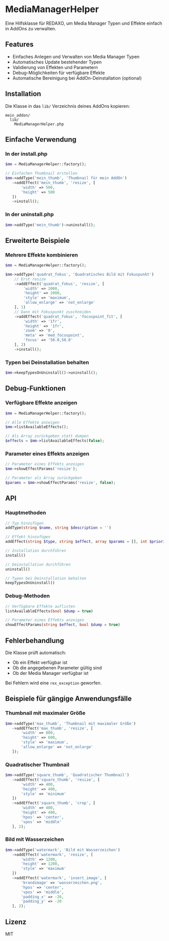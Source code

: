 # MediaManagerHelper

Eine Hilfsklasse für REDAXO, um Media Manager Typen und Effekte einfach in AddOns zu verwalten.

## Features

- Einfaches Anlegen und Verwalten von Media Manager Typen
- Automatisches Update bestehender Typen
- Validierung von Effekten und Parametern
- Debug-Möglichkeiten für verfügbare Effekte
- Automatische Bereinigung bei AddOn-Deinstallation (optional)

## Installation

Die Klasse in das `lib/` Verzeichnis deines AddOns kopieren:

```
mein_addon/
  lib/
    MediaManagerHelper.php
```

## Einfache Verwendung

### In der install.php

```php
$mm = MediaManagerHelper::factory();

// Einfachen Thumbnail erstellen
$mm->addType('mein_thumb', 'Thumbnail für mein AddOn')
   ->addEffect('mein_thumb', 'resize', [
       'width' => 500,
       'height' => 500
   ])
   ->install();
```

### In der uninstall.php

```php
$mm->addType('mein_thumb')->uninstall();
```

## Erweiterte Beispiele

### Mehrere Effekte kombinieren

```php
$mm = MediaManagerHelper::factory();

$mm->addType('quadrat_fokus', 'Quadratisches Bild mit Fokuspunkt')
    // Erst resize
    ->addEffect('quadrat_fokus', 'resize', [
        'width' => 2000,
        'height' => 2000,
        'style' => 'maximum',
        'allow_enlarge' => 'not_enlarge'
    ], 1)
    // Dann mit Fokuspunkt zuschneiden
    ->addEffect('quadrat_fokus', 'focuspoint_fit', [
        'width' => '1fr',     
        'height' => '1fr',    
        'zoom' => '0',       
        'meta' => 'med_focuspoint',
        'focus' => '50.0,50.0'
    ], 2)
    ->install();
```

### Typen bei Deinstallation behalten

```php
$mm->keepTypesOnUninstall()->uninstall();
```

## Debug-Funktionen

### Verfügbare Effekte anzeigen

```php
$mm = MediaManagerHelper::factory();

// Alle Effekte anzeigen
$mm->listAvailableEffects();

// Als Array zurückgeben statt dumpen
$effects = $mm->listAvailableEffects(false);
```

### Parameter eines Effekts anzeigen

```php
// Parameter eines Effekts anzeigen
$mm->showEffectParams('resize');

// Parameter als Array zurückgeben
$params = $mm->showEffectParams('resize', false);
```

## API

### Hauptmethoden

```php
// Typ hinzufügen
addType(string $name, string $description = '')

// Effekt hinzufügen
addEffect(string $type, string $effect, array $params = [], int $priority = 1)

// Installation durchführen
install()

// Deinstallation durchführen
uninstall()

// Typen bei Deinstallation behalten
keepTypesOnUninstall()
```

### Debug-Methoden

```php
// Verfügbare Effekte auflisten
listAvailableEffects(bool $dump = true)

// Parameter eines Effekts anzeigen
showEffectParams(string $effect, bool $dump = true)
```

## Fehlerbehandlung

Die Klasse prüft automatisch:
- Ob ein Effekt verfügbar ist
- Ob die angegebenen Parameter gültig sind
- Ob der Media Manager verfügbar ist

Bei Fehlern wird eine `rex_exception` geworfen.

## Beispiele für gängige Anwendungsfälle

### Thumbnail mit maximaler Größe

```php
$mm->addType('max_thumb', 'Thumbnail mit maximaler Größe')
   ->addEffect('max_thumb', 'resize', [
       'width' => 800,
       'height' => 600,
       'style' => 'maximum',
       'allow_enlarge' => 'not_enlarge'
   ]);
```

### Quadratischer Thumbnail

```php
$mm->addType('square_thumb', 'Quadratischer Thumbnail')
   ->addEffect('square_thumb', 'resize', [
       'width' => 400,
       'height' => 400,
       'style' => 'minimum'
   ])
   ->addEffect('square_thumb', 'crop', [
       'width' => 400,
       'height' => 400,
       'hpos' => 'center',
       'vpos' => 'middle'
   ], 2);
```

### Bild mit Wasserzeichen

```php
$mm->addType('watermark', 'Bild mit Wasserzeichen')
   ->addEffect('watermark', 'resize', [
       'width' => 1200,
       'height' => 1200,
       'style' => 'maximum'
   ])
   ->addEffect('watermark', 'insert_image', [
       'brandimage' => 'wasserzeichen.png',
       'hpos' => 'center',
       'vpos' => 'middle',
       'padding_x' => -20,
       'padding_y' => -20
   ], 2);
```

## Lizenz

MIT
